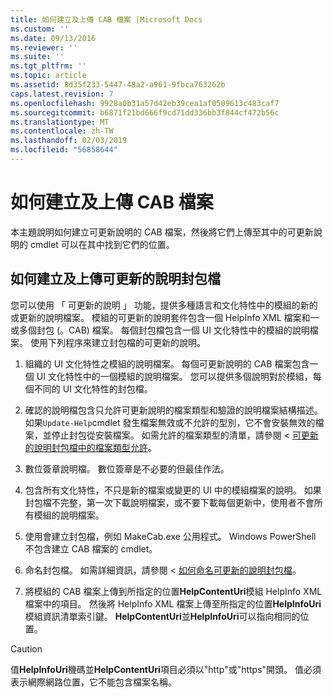 ```yaml
---
title: 如何建立及上傳 CAB 檔案 |Microsoft Docs
ms.custom: ''
ms.date: 09/13/2016
ms.reviewer: ''
ms.suite: ''
ms.tgt_pltfrm: ''
ms.topic: article
ms.assetid: 8d35f233-5447-48a2-a961-9fbca763262b
caps.latest.revision: 7
ms.openlocfilehash: 9928a0b31a57d42eb39cea1af0509613c483caf7
ms.sourcegitcommit: b6871f21bd666f9cd71dd336bb3f844cf472b56c
ms.translationtype: MT
ms.contentlocale: zh-TW
ms.lasthandoff: 02/03/2019
ms.locfileid: "56858644"
---
```

# <a name="how-to-create-and-upload-cab-files"></a>如何建立及上傳 CAB 檔案

本主題說明如何建立可更新說明的 CAB 檔案，然後將它們上傳至其中的可更新說明的 cmdlet 可以在其中找到它們的位置。

## <a name="how-to-create-and-upload-updatable-help-cab-files"></a>如何建立及上傳可更新的說明封包檔

您可以使用 「 可更新的說明 」 功能，提供多種語言和文化特性中的模組的新的或更新的說明檔案。 模組的可更新的說明套件包含一個 HelpInfo XML 檔案和一或多個封包 (。CAB) 檔案。 每個封包檔包含一個 UI 文化特性中的模組的說明檔案。 使用下列程序來建立封包檔的可更新的說明。

1. 組織的 UI 文化特性之模組的說明檔案。 每個可更新說明的 CAB 檔案包含一個 UI 文化特性中的一個模組的說明檔案。 您可以提供多個說明對於模組，每個不同的 UI 文化特性的封包檔。

2. 確認的說明檔包含只允許可更新說明的檔案類型和驗證的說明檔案結構描述。 如果`Update-Help`cmdlet 發生檔案無效或不允許的型別，它不會安裝無效的檔案，並停止封包從安裝檔案。 如需允許的檔案類型的清單，請參閱 <<c0> [ 可更新的說明封包檔中的檔案類型允許](./file-types-permitted-in-an-updatable-help-cab-file.md)。

3. 數位簽章說明檔。 數位簽章是不必要的但最佳作法。

4. 包含所有文化特性，不只是新的檔案或變更的 UI 中的模組檔案的說明。 如果封包檔不完整，第一次下載說明檔案，或不要下載每個更新中，使用者不會所有模組的說明檔案。

5. 使用會建立封包檔，例如 MakeCab.exe 公用程式。 Windows PowerShell 不包含建立 CAB 檔案的 cmdlet。

6. 命名封包檔。 如需詳細資訊，請參閱 <<c0> [ 如何命名可更新的說明封包檔](./how-to-name-an-updatable-help-cab-file.md)。

7. 將模組的 CAB 檔案上傳到所指定的位置**HelpContentUri**模組 HelpInfo XML 檔案中的項目。 然後將 HelpInfo XML 檔案上傳至所指定的位置**HelpInfoUri**模組資訊清單索引鍵。 **HelpContentUri**並**HelpInfoUri**可以指向相同的位置。

> [!CAUTION]
> 值**HelpInfoUri**機碼並**HelpContentUri**項目必須以"http"或"https"開頭。 值必須表示網際網路位置，它不能包含檔案名稱。